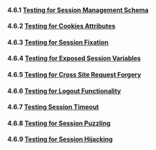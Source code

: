 #### 4.6.1 [Testing for Session Management Schema](https://owasp.org/www-project-web-security-testing-guide/stable/4-Web_Application_Security_Testing/06-Session_Management_Testing/01-Testing_for_Session_Management_Schema)

#### 4.6.2 [Testing for Cookies Attributes](https://owasp.org/www-project-web-security-testing-guide/stable/4-Web_Application_Security_Testing/06-Session_Management_Testing/02-Testing_for_Cookies_Attributes)

#### 4.6.3 [Testing for Session Fixation](https://owasp.org/www-project-web-security-testing-guide/stable/4-Web_Application_Security_Testing/06-Session_Management_Testing/03-Testing_for_Session_Fixation)

#### 4.6.4 [Testing for Exposed Session Variables](https://owasp.org/www-project-web-security-testing-guide/stable/4-Web_Application_Security_Testing/06-Session_Management_Testing/04-Testing_for_Exposed_Session_Variables)

#### 4.6.5 [Testing for Cross Site Request Forgery](https://owasp.org/www-project-web-security-testing-guide/stable/4-Web_Application_Security_Testing/06-Session_Management_Testing/05-Testing_for_Cross_Site_Request_Forgery)

#### 4.6.6 [Testing for Logout Functionality](https://owasp.org/www-project-web-security-testing-guide/stable/4-Web_Application_Security_Testing/06-Session_Management_Testing/06-Testing_for_Logout_Functionality)

#### 4.6.7 [Testing Session Timeout](https://owasp.org/www-project-web-security-testing-guide/stable/4-Web_Application_Security_Testing/06-Session_Management_Testing/07-Testing_Session_Timeout)

#### 4.6.8 [Testing for Session Puzzling](https://owasp.org/www-project-web-security-testing-guide/stable/4-Web_Application_Security_Testing/06-Session_Management_Testing/08-Testing_for_Session_Puzzling)

#### 4.6.9 [Testing for Session Hijacking](https://owasp.org/www-project-web-security-testing-guide/stable/4-Web_Application_Security_Testing/06-Session_Management_Testing/09-Testing_for_Session_Hijacking)